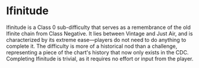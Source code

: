 # Ifinitude

Ifinitude is a Class 0 sub-difficulty that serves as a remembrance of the old Ifinite chain from Class Negative. It lies between Vintage and Just Air, and is characterized by its extreme ease—players do not need to do anything to complete it. The difficulty is more of a historical nod than a challenge, representing a piece of the chart's history that now only exists in the CDC. Completing Ifinitude is trivial, as it requires no effort or input from the player.